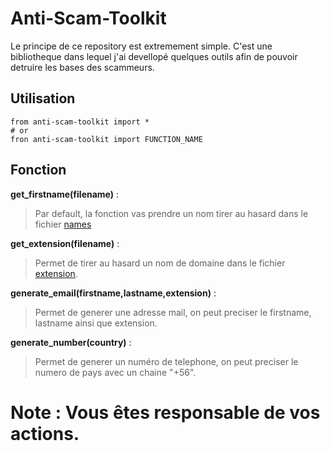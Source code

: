 # Anti-Scam-Toolkit

Le principe de ce repository est extremement simple. C'est une bibliotheque dans lequel j'ai devellopé quelques outils afin de pouvoir detruire les bases des scammeurs.

## Utilisation 

``` 
from anti-scam-toolkit import *
# or 
fron anti-scam-toolkit import FUNCTION_NAME
```

## Fonction

**get_firstname(filename)** : 
> Par default, la fonction vas prendre un nom tirer au hasard dans le fichier [names](names.txt)

**get_extension(filename)** : 
> Permet de tirer au hasard un nom de domaine dans le fichier [extension](extension.txt).

**generate_email(firstname,lastname,extension)** :
> Permet de generer une adresse mail, on peut preciser le firstname, lastname ainsi que extension.

**generate_number(country)** : 
> Permet de generer un numéro de telephone, on peut preciser le numero de pays avec un chaine "+56".


# Note : Vous êtes responsable de vos actions.
